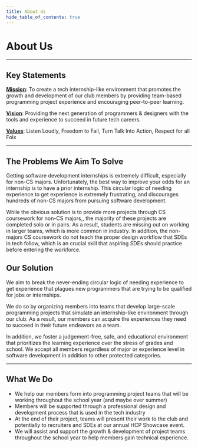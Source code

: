 ```yaml
---
title: About Us
hide_table_of_contents: true
---
```


# About Us

---

## Key Statements

**<u>Mission</u>**: To create a tech internship-like environment that promotes the growth and development of our club members by providing team-based programming project experience and encouraging peer-to-peer learning.

**<u>Vision</u>**: Providing the next generation of programmers & designers with the tools and experience to succeed in future tech careers.

**<u>Values</u>**: Listen Loudly, Freedom to Fail, Turn Talk Into Action, Respect for all Folx

---

## The Problems We Aim To Solve

Getting software development internships is extremely difficult, especially for non-CS majors. Unfortunately, the best way to improve your odds for an internship is to have a prior internship. This circular logic of needing experience to get experience is extremely frustrating, and discourages hundreds of non-CS majors from pursuing software development.

While the obvious solution is to provide more projects through CS coursework for non-CS majors,, the majority of these projects are completed solo or in pairs. As a result, students are missing out on working in larger teams, which is more common in industry. In addition, the non-majors CS coursework do not teach the proper design workflow that SDEs in tech follow, which is an crucial skill that aspiring SDEs should practice before entering the workforce.

## Our Solution

We aim to break the never-ending circular logic of needing experience to get experience that plagues new programmers that are trying to be qualified for jobs or internships.

We do so by organizing members into teams that develop large-scale programming projects that simulate an internship-like environment through our club. As a result, our members can acquire the experiences they need to succeed in their future endeavors as a team.

In addition, we foster a judgement-free, safe, and educational environment that prioritizes the learning experience over the stress of grades and school. We accept all members regardless of major or experience level in software development in addition to other protected categories.

---

## What We Do

- We help our members form into programming project teams that will be working throughout the school year (and maybe over summer)
- Members will be supported through a professional design and development process that is used in the tech industry
- At the end of their project, teams will present their work to the club and potentially to recruiters and SDEs at our annual HCP Showcase event.
- We will assist and support the growth & development of project teams throughout the school year to help members gain technical experience.



